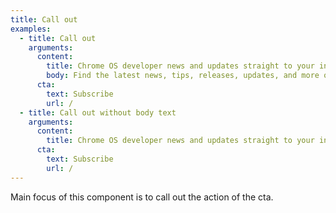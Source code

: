 ```yaml
---
title: Call out
examples:
  - title: Call out
    arguments:
      content:
        title: Chrome OS developer news and updates straight to your inbox
        body: Find the latest news, tips, releases, updates, and more on Chrome OS.
      cta:
        text: Subscribe
        url: /
  - title: Call out without body text
    arguments:
      content:
        title: Chrome OS developer news and updates straight to your inbox
      cta:
        text: Subscribe
        url: /
---
```


Main focus of this component is to call out the action of the cta.
